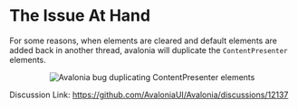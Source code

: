 # The Issue At Hand

For some reasons, when elements are cleared and default elements are added back in another thread, avalonia will duplicate the `ContentPresenter` elements.

<p align="center">
  <img src="https://github.com/AvaloniaUI/Avalonia/assets/39861216/e67a3389-00b3-427c-895d-e786f2c33f69" alt="Avalonia bug duplicating ContentPresenter elements" />
</p>

Discussion Link: https://github.com/AvaloniaUI/Avalonia/discussions/12137